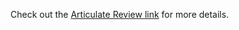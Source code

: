 Check out the [Articulate Review link](https://360.articulate.com/review/content/da112158-7863-45de-8319-20f815f4ccfe/review) for more details.
